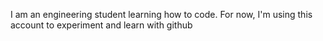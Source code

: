I am an engineering student learning how to code. For now, I'm using this account to experiment and learn with github

